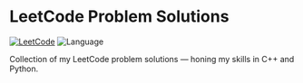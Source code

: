 # LeetCode Problem Solutions

[![LeetCode](https://img.shields.io/badge/LeetCode-Profile-blue?logo=leetcode)](https://leetcode.com/u/qqokfwL7tS/)
![Language](https://img.shields.io/badge/Languages-C%2B%2B%20%7C%20Python-orange)

Collection of my LeetCode problem solutions — honing my skills in C++ and Python.
